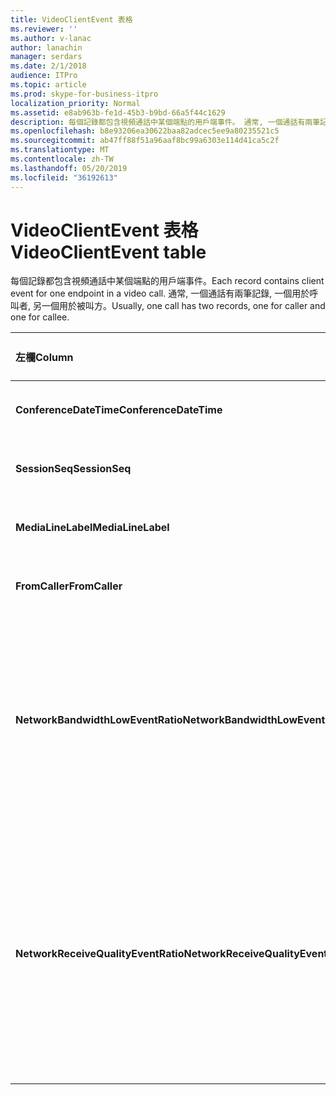 ```yaml
---
title: VideoClientEvent 表格
ms.reviewer: ''
ms.author: v-lanac
author: lanachin
manager: serdars
ms.date: 2/1/2018
audience: ITPro
ms.topic: article
ms.prod: skype-for-business-itpro
localization_priority: Normal
ms.assetid: e8ab963b-fe1d-45b3-b9bd-66a5f44c1629
description: 每個記錄都包含視頻通話中某個端點的用戶端事件。 通常, 一個通話有兩筆記錄, 一個用於呼叫者, 另一個用於被叫方。
ms.openlocfilehash: b8e93206ea30622baa82adcec5ee9a80235521c5
ms.sourcegitcommit: ab47ff88f51a96aaf8bc99a6303e114d41ca5c2f
ms.translationtype: MT
ms.contentlocale: zh-TW
ms.lasthandoff: 05/20/2019
ms.locfileid: "36192613"
---
```

# <a name="videoclientevent-table"></a><span data-ttu-id="0118f-104">VideoClientEvent 表格</span><span class="sxs-lookup"><span data-stu-id="0118f-104">VideoClientEvent table</span></span>
 
<span data-ttu-id="0118f-105">每個記錄都包含視頻通話中某個端點的用戶端事件。</span><span class="sxs-lookup"><span data-stu-id="0118f-105">Each record contains client event for one endpoint in a video call.</span></span> <span data-ttu-id="0118f-106">通常, 一個通話有兩筆記錄, 一個用於呼叫者, 另一個用於被叫方。</span><span class="sxs-lookup"><span data-stu-id="0118f-106">Usually, one call has two records, one for caller and one for callee.</span></span>
  
|<span data-ttu-id="0118f-107">**左欄**</span><span class="sxs-lookup"><span data-stu-id="0118f-107">**Column**</span></span>|<span data-ttu-id="0118f-108">**資料類型**</span><span class="sxs-lookup"><span data-stu-id="0118f-108">**Data Type**</span></span>|<span data-ttu-id="0118f-109">**索引鍵/索引**</span><span class="sxs-lookup"><span data-stu-id="0118f-109">**Key/Index**</span></span>|<span data-ttu-id="0118f-110">**詳細資料**</span><span class="sxs-lookup"><span data-stu-id="0118f-110">**Details**</span></span>|
|:-----|:-----|:-----|:-----|
|<span data-ttu-id="0118f-111">**ConferenceDateTime**</span><span class="sxs-lookup"><span data-stu-id="0118f-111">**ConferenceDateTime**</span></span> <br/> |<span data-ttu-id="0118f-112">datetime</span><span class="sxs-lookup"><span data-stu-id="0118f-112">datetime</span></span>  <br/> |<span data-ttu-id="0118f-113">首選</span><span class="sxs-lookup"><span data-stu-id="0118f-113">Primary</span></span>  <br/> |<span data-ttu-id="0118f-114">從[MediaLine 資料表](medialine-0.md)中參照。</span><span class="sxs-lookup"><span data-stu-id="0118f-114">Referenced from the [MediaLine table](medialine-0.md).</span></span>  <br/> |
|<span data-ttu-id="0118f-115">**SessionSeq**</span><span class="sxs-lookup"><span data-stu-id="0118f-115">**SessionSeq**</span></span> <br/> |<span data-ttu-id="0118f-116">int</span><span class="sxs-lookup"><span data-stu-id="0118f-116">int</span></span>  <br/> |<span data-ttu-id="0118f-117">首選</span><span class="sxs-lookup"><span data-stu-id="0118f-117">Primary</span></span>  <br/> |<span data-ttu-id="0118f-118">從[MediaLine 資料表](medialine-0.md)中參照。</span><span class="sxs-lookup"><span data-stu-id="0118f-118">Referenced from the [MediaLine table](medialine-0.md).</span></span>  <br/> |
|<span data-ttu-id="0118f-119">**MediaLineLabel**</span><span class="sxs-lookup"><span data-stu-id="0118f-119">**MediaLineLabel**</span></span> <br/> |<span data-ttu-id="0118f-120">Tinyint</span><span class="sxs-lookup"><span data-stu-id="0118f-120">tinyint</span></span>  <br/> |<span data-ttu-id="0118f-121">首選</span><span class="sxs-lookup"><span data-stu-id="0118f-121">Primary</span></span>  <br/> |<span data-ttu-id="0118f-122">從[MediaLine 資料表](medialine-0.md)中參照。</span><span class="sxs-lookup"><span data-stu-id="0118f-122">Referenced from the [MediaLine table](medialine-0.md).</span></span>  <br/> |
|<span data-ttu-id="0118f-123">**FromCaller**</span><span class="sxs-lookup"><span data-stu-id="0118f-123">**FromCaller**</span></span> <br/> |<span data-ttu-id="0118f-124">稍微</span><span class="sxs-lookup"><span data-stu-id="0118f-124">bit</span></span>  <br/> |<span data-ttu-id="0118f-125">首選</span><span class="sxs-lookup"><span data-stu-id="0118f-125">Primary</span></span>  <br/> |<span data-ttu-id="0118f-126">0: 被方程式的資料</span><span class="sxs-lookup"><span data-stu-id="0118f-126">0: Callee's data</span></span>  <br/> <span data-ttu-id="0118f-127">1: 來電者的資料</span><span class="sxs-lookup"><span data-stu-id="0118f-127">1: Caller's data</span></span>  <br/> |
|<span data-ttu-id="0118f-128">**NetworkBandwidthLowEventRatio**</span><span class="sxs-lookup"><span data-stu-id="0118f-128">**NetworkBandwidthLowEventRatio**</span></span> <br/> || <br/> |<span data-ttu-id="0118f-129">會話針對「錯誤」狀態觸發 LowBandwidth 事件的百分比。</span><span class="sxs-lookup"><span data-stu-id="0118f-129">Percentage of session the LowBandwidth event was fired for 'Bad' state.</span></span> <span data-ttu-id="0118f-130">可用的頻寬不足以取得可接受的語音體驗。</span><span class="sxs-lookup"><span data-stu-id="0118f-130">The available bandwidth is insufficient for an acceptable voice experience.</span></span>  <br/> |
|<span data-ttu-id="0118f-131">**NetworkReceiveQualityEventRatio**</span><span class="sxs-lookup"><span data-stu-id="0118f-131">**NetworkReceiveQualityEventRatio**</span></span> <br/> || <br/> |<span data-ttu-id="0118f-132">會話針對「錯誤」狀態觸發 ReceiveSendQuality 事件的百分比。</span><span class="sxs-lookup"><span data-stu-id="0118f-132">Percentage of session the ReceiveSendQuality event was fired for 'Bad' state.</span></span>  <br/> <span data-ttu-id="0118f-133">在抖動或資料包遺失方面的網路品質很嚴重, 而且會影響接收的音訊品質。</span><span class="sxs-lookup"><span data-stu-id="0118f-133">Network quality in terms of jitter or packet loss is severe and impacts the quality of audio being received.</span></span>  <br/> |
   

